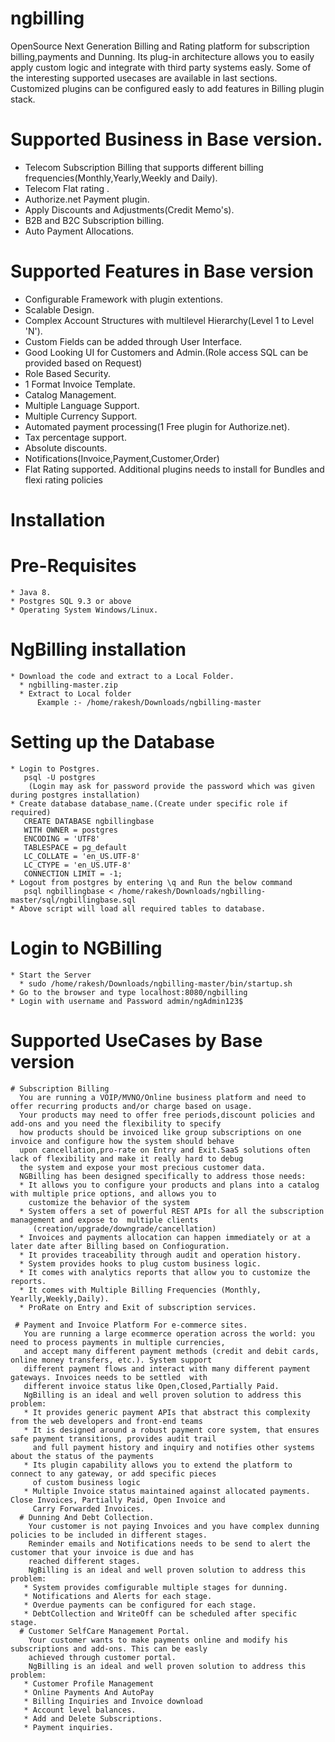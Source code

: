 # ngbilling
OpenSource Next Generation Billing and Rating platform for subscription billing,payments and Dunning. Its plug-in architecture allows you to easily apply custom logic and integrate with third party systems easly. Some of the interesting supported usecases are available in last sections. Customized plugins can be configured easly to add features in Billing plugin stack. 
 
# Supported Business in Base version.  
  * Telecom Subscription Billing that supports different billing frequencies(Monthly,Yearly,Weekly and Daily).
  * Telecom Flat rating .
  * Authorize.net Payment plugin.
  * Apply Discounts and Adjustments(Credit Memo's).
  * B2B and B2C Subscription billing.
  * Auto Payment Allocations.
 
# Supported Features in Base version 
  * Configurable Framework with plugin extentions. 
  * Scalable Design.
  * Complex Account Structures with multilevel Hierarchy(Level 1 to Level 'N').
  * Custom Fields can be added through User Interface.
  * Good Looking UI for Customers and Admin.(Role access SQL can be provided based on Request)
  * Role Based Security.
  * 1 Format Invoice Template.
  * Catalog Management.
  * Multiple Language Support.
  * Multiple Currency Support.
  * Automated payment processing(1 Free plugin for Authorize.net).
  * Tax percentage support.
  * Absolute discounts.
  * Notifications(Invoice,Payment,Customer,Order)
  * Flat Rating supported. Additional plugins needs to install for Bundles and flexi rating policies

# Installation
  # Pre-Requisites
    * Java 8.
    * Postgres SQL 9.3 or above
    * Operating System Windows/Linux.
  # NgBilling installation
    * Download the code and extract to a Local Folder.
      * ngbilling-master.zip
      * Extract to Local folder
          Example :- /home/rakesh/Downloads/ngbilling-master
  # Setting up the Database
    * Login to Postgres. 
       psql -U postgres
        (Login may ask for password provide the password which was given during postgres installation)
    * Create database database_name.(Create under specific role if required)  
       CREATE DATABASE ngbillingbase
       WITH OWNER = postgres
       ENCODING = 'UTF8'
       TABLESPACE = pg_default
       LC_COLLATE = 'en_US.UTF-8'
       LC_CTYPE = 'en_US.UTF-8'
       CONNECTION LIMIT = -1;
    * Logout from postgres by entering \q and Run the below command 
       psql ngbillingbase < /home/rakesh/Downloads/ngbilling-master/sql/ngbillingbase.sql
    * Above script will load all required tables to database.
  
   # Login to NGBilling
    * Start the Server
      * sudo /home/rakesh/Downloads/ngbilling-master/bin/startup.sh
    * Go to the browser and type localhost:8080/ngbilling
    * Login with username and Password admin/ngAdmin123$
    
  # Supported UseCases by Base version
    # Subscription Billing
      You are running a VOIP/MVNO/Online business platform and need to offer recurring products and/or charge based on usage.
      Your products may need to offer free periods,discount policies and add-ons and you need the flexibility to specify 
      how products should be invoiced like group subscriptions on one invoice and configure how the system should behave 
      upon cancellation,pro-rate on Entry and Exit.SaaS solutions often lack of flexibility and make it really hard to debug
      the system and expose your most precious customer data.
      NGBilling has been designed specifically to address those needs:
      * It allows you to configure your products and plans into a catalog with multiple price options, and allows you to 
        customize the behavior of the system
      * System offers a set of powerful REST APIs for all the subscription management and expose to  multiple clients
         (creation/upgrade/downgrade/cancellation)    
      * Invoices and payments allocation can happen immediately or at a later date after Billing based on Confioguration.
      * It provides traceability through audit and operation history.
      * System provides hooks to plug custom business logic.
      * It comes with analytics reports that allow you to customize the reports.
      * It comes with Multiple Billing Frequencies (Monthly, Yearlly,Weekly,Daily). 
      * ProRate on Entry and Exit of subscription services.

     # Payment and Invoice Platform For e-commerce sites.
       You are running a large ecommerce operation across the world: you need to process payments in multiple currencies,
       and accept many different payment methods (credit and debit cards, online money transfers, etc.). System support 
       different payment flows and interact with many different payment gateways. Invoices needs to be settled  with 
       different invoice status like Open,Closed,Partially Paid.
       NgBilling is an ideal and well proven solution to address this problem:
       * It provides generic payment APIs that abstract this complexity from the web developers and front-end teams
       * It is designed around a robust payment core system, that ensures safe payment transitions, provides audit trail
         and full payment history and inquiry and notifies other systems about the status of the payments
       * Its plugin capability allows you to extend the platform to connect to any gateway, or add specific pieces 
         of custom business logic
       * Multiple Invoice status maintained against allocated payments. Close Invoices, Partially Paid, Open Invoice and 
         Carry Forwarded Invoices.
      # Dunning And Debt Collection.
        Your customer is not paying Invoices and you have complex dunning policies to be included in different stages.
        Reminder emails and Notifications needs to be send to alert the customer that your invoice is due and has 
        reached different stages.
        NgBilling is an ideal and well proven solution to address this problem:
       * System provides comfigurable multiple stages for dunning.
       * Notifications and Alerts for each stage.
       * Overdue payments can be configured for each stage.
       * DebtCollection and WriteOff can be scheduled after specific stage.
      # Customer SelfCare Management Portal.
        Your customer wants to make payments online and modify his subscriptions and add-ons. This can be easly 
        achieved through customer portal. 
        NgBilling is an ideal and well proven solution to address this problem:
       * Customer Profile Management 
       * Online Payments And AutoPay
       * Billing Inquiries and Invoice download
       * Account level balances.
       * Add and Delete Subscriptions.
       * Payment inquiries.         
  



 



  

  

  


    
